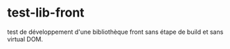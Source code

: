 # test-lib-front
test de développement d'une bibliothèque front sans étape de build et sans virtual DOM.
